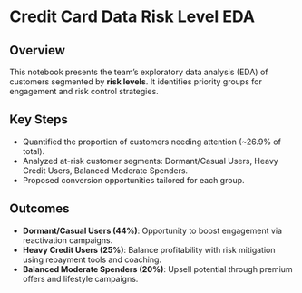 # Credit Card Data Risk Level EDA

## Overview
This notebook presents the team’s exploratory data analysis (EDA) of customers segmented by **risk levels**. It identifies priority groups for engagement and risk control strategies.

## Key Steps
- Quantified the proportion of customers needing attention (~26.9% of total).
- Analyzed at-risk customer segments: Dormant/Casual Users, Heavy Credit Users, Balanced Moderate Spenders.
- Proposed conversion opportunities tailored for each group.

## Outcomes
- **Dormant/Casual Users (44%)**: Opportunity to boost engagement via reactivation campaigns.
- **Heavy Credit Users (25%)**: Balance profitability with risk mitigation using repayment tools and coaching.
- **Balanced Moderate Spenders (20%)**: Upsell potential through premium offers and lifestyle campaigns.
